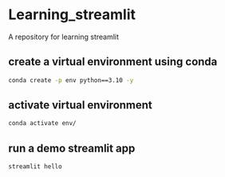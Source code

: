 # Learning_streamlit
A repository for learning streamlit 

## create a virtual environment using conda 

```bash
conda create -p env python==3.10 -y
```
## activate virtual environment

```bash
conda activate env/
```

## run a demo streamlit app 

```bash
streamlit hello
```
